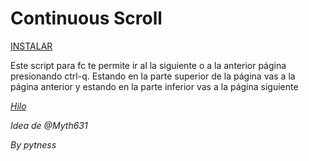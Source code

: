 # Continuous Scroll

[INSTALAR](https://github.com/Pytness/fc-script/raw/master/src/continuousScroll/index.user.js)

Este script para fc te permite ir al la siguiente o a la anterior página presionando ctrl-q.
Estando en la parte superior de la página vas a la página anterior y estando en la parte inferior vas a la página siguiente

*[Hilo](https://www.forocoches.com/foro/showthread.php?t=6794769)*

*Idea de @Myth631*

*By pytness*
